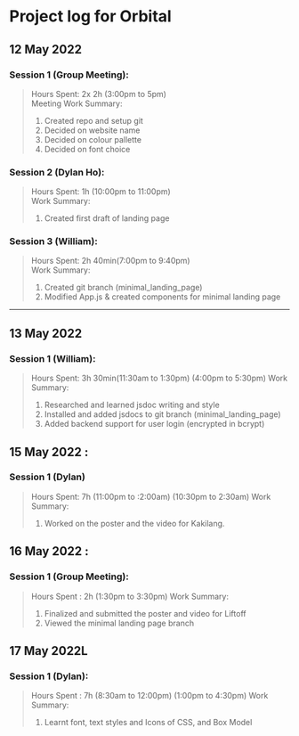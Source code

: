 # Project log for Orbital

## 12 May 2022

### Session 1 (Group Meeting):
>Hours Spent: 2x 2h (3:00pm to 5pm)  
>Meeting Work Summary:
>1. Created repo and setup git
>2. Decided on website name
>3. Decided on colour pallette 
>4. Decided on font choice

### Session 2 (Dylan Ho):
>Hours Spent: 1h (10:00pm to 11:00pm)  
>Work Summary:
>1. Created first draft of landing page

### Session 3 (William):
>Hours Spent:  2h 40min(7:00pm to 9:40pm)  
>Work Summary:
>1. Created git branch (minimal_landing_page)
>2. Modified App.js & created components for minimal landing page

---
## 13 May 2022  

### Session 1 (William):
>Hours Spent:  3h 30min(11:30am to 1:30pm) (4:00pm to 5:30pm)
>Work Summary:
>1. Researched and learned jsdoc writing and style
>2. Installed and added jsdocs to git branch (minimal_landing_page)
>3. Added backend support for user login (encrypted in bcrypt)

## 15 May 2022 :

### Session 1 (Dylan)
>Hours Spent: 7h (11:00pm to :2:00am) (10:30pm to 2:30am)
>Work Summary:
>1. Worked on the poster and the video for Kakilang.

## 16 May 2022 :

### Session 1 (Group Meeting):
>Hours Spent : 2h (1:30pm to 3:30pm)
>Work Summary:
>1. Finalized and submitted the poster and video for Liftoff
>2. Viewed the minimal landing page branch


## 17 May 2022L

### Session 1 (Dylan):
>Hours Spent : 7h (8:30am to 12:00pm) (1:00pm to 4:30pm)
>Work Summary:
>1. Learnt font, text styles and Icons of CSS, and Box Model